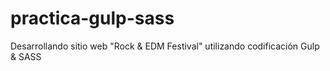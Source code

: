 # practica-gulp-sass

Desarrollando sitio web "Rock & EDM Festival" utilizando codificación Gulp & SASS
